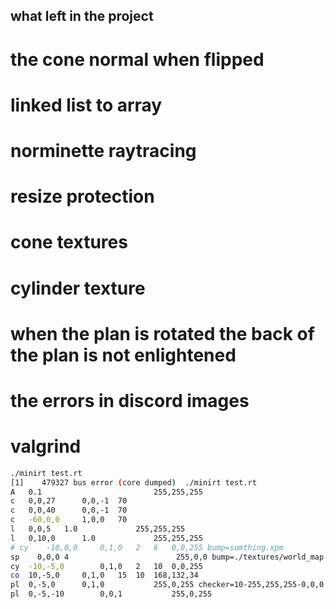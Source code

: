 ## what left in the project

# the cone normal when flipped

# linked list to array
# norminette raytracing

# resize protection
# cone textures
# cylinder texture 
# when the plan is rotated the back of the plan is not enlightened
# the errors in discord images

# valgrind

```bash 
./minirt test.rt
[1]    479327 bus error (core dumped)  ./minirt test.rt
A 	0.1							255,255,255
c 	0,0,27		0,0,-1	70
c 	0,0,40		0,0,-1	70
c 	-60,0,0		1,0,0	70
l 	0,0,5	1.0				255,255,255
l 	0,10,0		1.0				255,255,255
# cy	-10,0,0		0,1,0	2	6	0,0,255 bump=somthing.xpm
sp    0,0,0 4                        255,0,0 bump=./textures/world_map.xpm
cy	-10,-5,0		0,1,0	2	10	0,0,255 
co	10,-5,0		0,1,0	15	10	168,132,34 
pl	0,-5,0		0,1,0			255,0,255 checker=10-255,255,255-0,0,0
pl	0,-5,-10		0,0,1			255,0,255 
```